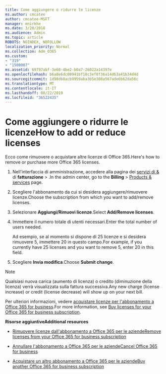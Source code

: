 ```yaml
---
title: Come aggiungere o ridurre le licenze
ms.author: cmcatee
author: cmcatee-MSFT
manager: mnirkhe
ms.date: 3/20/2018
ms.audience: Admin
ms.topic: article
ROBOTS: NOINDEX, NOFOLLOW
localization_priority: Normal
ms.collection: Adm_O365
ms.custom:
- "319"
- "1500007"
ms.assetid: 69797abf-3e60-4be2-b0a7-26022a14397e
ms.openlocfilehash: b6a8e6dc08941bf18c3ef8f36a14d63a41b34d4d
ms.sourcegitcommit: 1d98db8acb9959aba3b5e308a567ade6b62da56c
ms.translationtype: MT
ms.contentlocale: it-IT
ms.lasthandoff: 08/22/2019
ms.locfileid: "36522435"
---
```

# <a name="how-to-add-or-reduce-licenses"></a><span data-ttu-id="dadef-102">Come aggiungere o ridurre le licenze</span><span class="sxs-lookup"><span data-stu-id="dadef-102">How to add or reduce licenses</span></span>

<span data-ttu-id="dadef-103">Ecco come rimuovere o acquistare altre licenze di Office 365.</span><span class="sxs-lookup"><span data-stu-id="dadef-103">Here's how to remove or purchase more Office 365 licenses.</span></span>
  
1. <span data-ttu-id="dadef-104">Nell'interfaccia di amministrazione, accedere alla pagina dei [servizi di &](https://go.microsoft.com/fwlink/p/?linkid=842054) di **fatturazione** \> .</span><span class="sxs-lookup"><span data-stu-id="dadef-104">In the admin center, go to the **Billing** \> [Products & services](https://go.microsoft.com/fwlink/p/?linkid=842054) page.</span></span>

2. <span data-ttu-id="dadef-105">Scegliere l'abbonamento da cui si desidera aggiungere/rimuovere licenze.</span><span class="sxs-lookup"><span data-stu-id="dadef-105">Choose the subscription from which you want to add/remove licenses.</span></span>

3. <span data-ttu-id="dadef-106">Selezionare **Aggiungi/Rimuovi licenze**.</span><span class="sxs-lookup"><span data-stu-id="dadef-106">Select **Add/Remove licenses**.</span></span>

4. <span data-ttu-id="dadef-107">Immettere il numero totale di utenti necessari.</span><span class="sxs-lookup"><span data-stu-id="dadef-107">Enter the total number of users needed.</span></span>

    <span data-ttu-id="dadef-108">Ad esempio, se al momento si dispone di 25 licenze e si desidera rimuovere 5, immettere 20 in questo campo.</span><span class="sxs-lookup"><span data-stu-id="dadef-108">For example, if you currently have 25 licenses and you want to remove 5, enter 20 in this field.</span></span>

5. <span data-ttu-id="dadef-109">Scegliere **Invia modifica**.</span><span class="sxs-lookup"><span data-stu-id="dadef-109">Choose **Submit change**.</span></span>

> [!NOTE]
> <span data-ttu-id="dadef-110">Qualsiasi nuova carica (aumento di licenza) o credito (diminuzione della licenza) verrà visualizzata sulla fattura successiva.</span><span class="sxs-lookup"><span data-stu-id="dadef-110">Any new charge (license increase) or credit (license decrease) will show up on your next bill.</span></span>

<span data-ttu-id="dadef-111">Per ulteriori informazioni, vedere [acquistare licenze per l'abbonamento a Office 365 for business](https://docs.microsoft.com/office365/admin/subscriptions-and-billing/buy-licenses).</span><span class="sxs-lookup"><span data-stu-id="dadef-111">For more information, see [Buy licenses for your Office 365 for business subscription](https://docs.microsoft.com/office365/admin/subscriptions-and-billing/buy-licenses).</span></span>

 <span data-ttu-id="dadef-112">**Risorse aggiuntive**</span><span class="sxs-lookup"><span data-stu-id="dadef-112">**Additional resources**</span></span>
  
- [<span data-ttu-id="dadef-113">Rimuovere licenze dall'abbonamento a Office 365 per le aziende</span><span class="sxs-lookup"><span data-stu-id="dadef-113">Remove licenses from your Office 365 for business subscription</span></span>](https://docs.microsoft.com/office365/admin/subscriptions-and-billing/remove-licenses-from-subscription)

- [<span data-ttu-id="dadef-114">Annullare l'abbonamento a Office 365 per le aziende</span><span class="sxs-lookup"><span data-stu-id="dadef-114">Cancel Office 365 for business</span></span>](https://docs.microsoft.com/office365/admin/subscriptions-and-billing/cancel-your-subscription)

- [<span data-ttu-id="dadef-115">Acquistare un altro abbonamento a Office 365 per le aziende</span><span class="sxs-lookup"><span data-stu-id="dadef-115">Buy another Office 365 for business subscription</span></span>](https://docs.microsoft.com/office365/admin/subscriptions-and-billing/buy-another-subscription)
